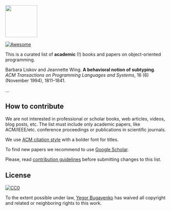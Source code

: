 <img src="http://cf.jare.io/?u=http%3A%2F%2Fwww.yegor256.com%2Fimages%2Fbooks%2Felegant-objects%2Fcactus.svg" height="100px" />

[![Awesome](https://cdn.rawgit.com/sindresorhus/awesome/d7305f38d29fed78fa85652e3a63e154dd8e8829/media/badge.svg)](https://github.com/sindresorhus/awesome)

This is a curated list of **academic** (!) books and papers on
object-oriented programming.

Barbara Liskov and Jeannette Wing.
**A behavioral notion of subtyping**.
_ACM Transactions on Programming Languages and Systems_, 16 (6) (November 1994), 1811–1841.

...

## How to contribute

We are not interested in professional or scholar
books, web articles, videos, blog posts, etc. The list must include
only academic papers, like ACM/IEEE/etc. conference proceedings or
publications in scientific journals.

We use [ACM citation style](http://www.acm.org/publications/authors/reference-formatting) with a bolder font for titles.

To find new papers we recommend to use
[Google Scholar](https://scholar.google.com.ua/schhp).

Please, read [contribution guidelines](https://github.com/sindresorhus/awesome/blob/master/contributing.md)
before submitting changes to this list.

## License

[![CC0](https://i.creativecommons.org/p/zero/1.0/88x31.png)](https://creativecommons.org/publicdomain/zero/1.0/)

To the extent possible under law, [Yegor Bugayenko](http://www.yegor256.com)
has waived all copyright and related or neighboring rights to this work.
